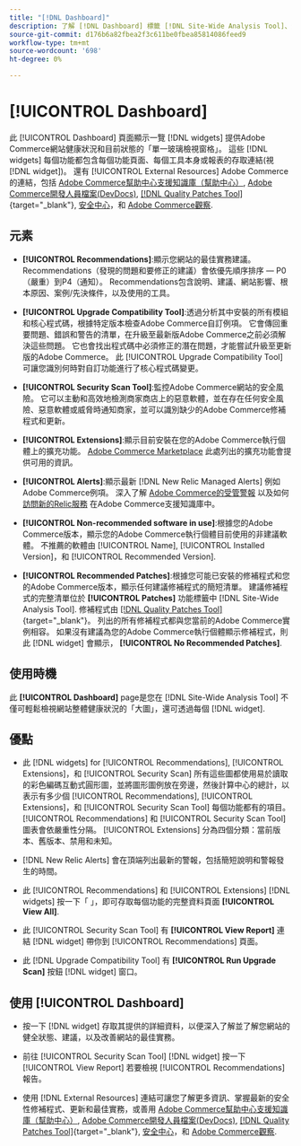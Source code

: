 ```yaml
---
title: "[!DNL Dashboard]"
description: 了解 [!DNL Dashboard] 標籤 [!DNL Site-Wide Analysis Tool]、元素、使用時機、優點和最佳實務。
source-git-commit: d176b6a82fbea2f3c611be0fbea85814086feed9
workflow-type: tm+mt
source-wordcount: '698'
ht-degree: 0%

---
```


# [!UICONTROL Dashboard]

此 [!UICONTROL Dashboard] 頁面顯示一覽 [!DNL widgets] 提供Adobe Commerce網站健康狀況和目前狀態的「單一玻璃檢視窗格」。 這些 [!DNL widgets] 每個功能都包含每個功能頁面、每個工具本身或報表的存取連結(視 [!DNL widget])。
還有 [!UICONTROL External Resources] Adobe Commerce的連結，包括 [Adobe Commerce幫助中心支援知識庫（幫助中心）](https://support.magento.com/), [Adobe Commerce開發人員檔案(DevDocs)](https://devdocs.magento.com/), [[!DNL Quality Patches Tool]](https://experienceleague.adobe.com/tools/commerce-quality-patches/index.html){target=&quot;_blank&quot;}, [安全中心](https://magento.com/security)，和 [Adobe Commerce觀察](https://support.magento.com/hc/en-us/articles/4402379845901-Use-Observation-for-Adobe-Commerce).

## 元素

* **[!UICONTROL Recommendations]**:顯示您網站的最佳實務建議。 Recommendations（發現的問題和要修正的建議）會依優先順序排序 — P0（嚴重）到P4（通知）。
Recommendations包含說明、建議、網站影響、根本原因、案例/先決條件，以及使用的工具。

* **[!UICONTROL Upgrade Compatibility Tool]**:透過分析其中安裝的所有模組和核心程式碼，根據特定版本檢查Adobe Commerce自訂例項。 它會傳回重要問題、錯誤和警告的清單，在升級至最新版Adobe Commerce之前必須解決這些問題。 它也會找出程式碼中必須修正的潛在問題，才能嘗試升級至更新版的Adobe Commerce。
此 [!UICONTROL Upgrade Compatibility Tool] 可讓您識別何時對自訂功能進行了核心程式碼變更。

* **[!UICONTROL Security Scan Tool]**:監控Adobe Commerce網站的安全風險。 它可以主動和高效地檢測商家商店上的惡意軟體，並在存在任何安全風險、惡意軟體或威脅時通知商家，並可以識別缺少的Adobe Commerce修補程式和更新。

* **[!UICONTROL Extensions]**:顯示目前安裝在您的Adobe Commerce執行個體上的擴充功能。 [Adobe Commerce Marketplace](https://marketplace.magento.com/extensions.html) 此處列出的擴充功能會提供可用的資訊。

* **[!UICONTROL Alerts]**:顯示最新 [!DNL New Relic Managed Alerts] 例如Adobe Commerce例項。 深入了解 [Adobe Commerce的受管警報](https://support.magento.com/hc/en-us/articles/360045806832) 以及如何 [訪問新的Relic服務](https://support.magento.com/hc/en-us/articles/360039127712) 在Adobe Commerce支援知識庫中。

* **[!UICONTROL Non-recommended software in use]**:根據您的Adobe Commerce版本，顯示您的Adobe Commerce執行個體目前使用的非建議軟體。 不推薦的軟體由 [!UICONTROL Name], [!UICONTROL Installed Version]，和 [!UICONTROL Recommended Version].

* **[!UICONTROL Recommended Patches]**:根據您可能已安裝的修補程式和您的Adobe Commerce版本，顯示任何建議修補程式的簡短清單。 建議修補程式的完整清單位於 **[!UICONTROL Patches]** 功能標籤中 [!DNL Site-Wide Analysis Tool]. 修補程式由 [[!DNL Quality Patches Tool]](https://experienceleague.adobe.com/tools/commerce-quality-patches/index.html){target=&quot;_blank&quot;}。 列出的所有修補程式都與您當前的Adobe Commerce實例相容。
如果沒有建議為您的Adobe Commerce執行個體顯示修補程式，則此 [!DNL widget] 會顯示， **[!UICONTROL No Recommended Patches]**.

## 使用時機

此 **[!UICONTROL Dashboard]** page是您在 [!DNL Site-Wide Analysis Tool] 不僅可輕鬆檢視網站整體健康狀況的「大圖」，還可透過每個 [!DNL widget].

## 優點

* 此 [!DNL widgets] for [!UICONTROL Recommendations], [!UICONTROL Extensions]，和 [!UICONTROL Security Scan] 所有這些圖都使用易於讀取的彩色編碼互動式圓形圖，並將圖形圖例放在旁邊，然後計算中心的總計，以表示有多少個 [!UICONTROL Recommendations], [!UICONTROL Extensions]，和 [!UICONTROL Security Scan Tool] 每個功能都有的項目。 [!UICONTROL Recommendations] 和 [!UICONTROL Security Scan Tool] 圖表會依嚴重性分隔。 [!UICONTROL Extensions] 分為四個分類：當前版本、舊版本、禁用和未知。

* [!DNL New Relic Alerts] 會在頂端列出最新的警報，包括簡短說明和警報發生的時間。

* 此 [!UICONTROL Recommendations] 和 [!UICONTROL Extensions] [!DNL widgets] 按一下「 」，即可存取每個功能的完整資料頁面 **[!UICONTROL View All]**.

* 此 [!UICONTROL Security Scan Tool] 有 **[!UICONTROL View Report]** 連結 [!DNL widget] 帶你到 [!UICONTROL Recommendations] 頁面。

* 此 [!DNL Upgrade Compatibility Tool] 有 **[!UICONTROL Run Upgrade Scan]** 按鈕 [!DNL widget] 窗口。

## 使用 [!UICONTROL Dashboard]

* 按一下 [!DNL widget] 存取其提供的詳細資料，以便深入了解並了解您網站的健全狀態、建議，以及改善網站的最佳實務。

* 前往 [!UICONTROL Security Scan Tool] [!DNL widget] 按一下 [!UICONTROL View Report] 若要檢視 [!UICONTROL Recommendations] 報告。

* 使用 [!DNL External Resources] 連結可讓您了解更多資訊、掌握最新的安全性修補程式、更新和最佳實務，或善用 [Adobe Commerce幫助中心支援知識庫（幫助中心）](https://support.magento.com/), [Adobe Commerce開發人員檔案(DevDocs)](https://devdocs.magento.com/), [[!DNL Quality Patches Tool]](https://experienceleague.adobe.com/tools/commerce-quality-patches/index.html){target=&quot;_blank&quot;}, [安全中心](https://helpx.adobe.com/security.html)，和 [Adobe Commerce觀察](https://support.magento.com/hc/en-us/articles/4402379845901-Use-Observation-for-Adobe-Commerce).
